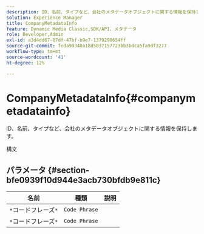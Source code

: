 ```yaml
---
description: ID、名前、タイプなど、会社のメタデータオブジェクトに関する情報を保持します。
solution: Experience Manager
title: CompanyMetadataInfo
feature: Dynamic Media Classic,SDK/API，メタデータ
role: Developer,Admin
exl-id: a3d4dd67-07df-47bf-b9e7-1379290654ff
source-git-commit: fcda99340a18d5037157723bb3bdca5fa9df3277
workflow-type: tm+mt
source-wordcount: '41'
ht-degree: 12%

---
```


# CompanyMetadataInfo{#companymetadatainfo}

ID、名前、タイプなど、会社のメタデータオブジェクトに関する情報を保持します。

構文

## パラメータ {#section-bfe0939f10d944e3acb730bfdb9e811c}

| 名前 | 種類 | 説明 |
|---|---|---|
| `*`コードフレーズ`*` | `Code Phrase` |  |
| `*`コードフレーズ`*` | `Code Phrase` |  |
